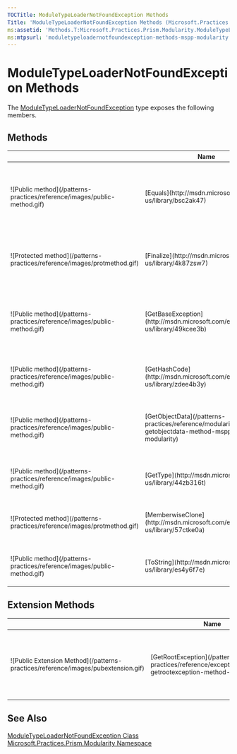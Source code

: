 ```yaml
---
TOCTitle: ModuleTypeLoaderNotFoundException Methods
Title: 'ModuleTypeLoaderNotFoundException Methods (Microsoft.Practices.Prism.Modularity)'
ms:assetid: 'Methods.T:Microsoft.Practices.Prism.Modularity.ModuleTypeLoaderNotFoundException'
ms:mtpsurl: 'moduletypeloadernotfoundexception-methods-mspp-modularity.md'
---
```


# ModuleTypeLoaderNotFoundException Methods

The [ModuleTypeLoaderNotFoundException](/patterns-practices/reference/moduletypeloadernotfoundexception-class-mspp-modularity) type exposes the following members.

## Methods

<table>

<thead>
<tr class="header">
<th> </th>
<th>Name</th>
<th>Description</th>
</tr>
</thead>
<tbody>
<tr class="odd">
<td>![Public method](/patterns-practices/reference/images/public-method.gif)</td>
<td>[Equals](http://msdn.microsoft.com/en-us/library/bsc2ak47)</td>
<td><div class="summary">
Determines whether the specified [Object](http://msdn.microsoft.com/en-us/library/e5kfa45b) is equal to the current [Object](http://msdn.microsoft.com/en-us/library/e5kfa45b).
</div>
(Inherited from [Object](http://msdn.microsoft.com/en-us/library/e5kfa45b).)</td>
</tr>
<tr class="even">
<td>![Protected method](/patterns-practices/reference/images/protmethod.gif)</td>
<td>[Finalize](http://msdn.microsoft.com/en-us/library/4k87zsw7)</td>
<td><div class="summary">
Allows an object to try to free resources and perform other cleanup operations before it is reclaimed by garbage collection.
</div>
(Inherited from [Object](http://msdn.microsoft.com/en-us/library/e5kfa45b).)</td>
</tr>
<tr class="odd">
<td>![Public method](/patterns-practices/reference/images/public-method.gif)</td>
<td>[GetBaseException](http://msdn.microsoft.com/en-us/library/49kcee3b)</td>
<td><div class="summary">
When overridden in a derived class, returns the [Exception](http://msdn.microsoft.com/en-us/library/c18k6c59) that is the root cause of one or more subsequent exceptions.
</div>
(Inherited from [Exception](http://msdn.microsoft.com/en-us/library/c18k6c59).)</td>
</tr>
<tr class="even">
<td>![Public method](/patterns-practices/reference/images/public-method.gif)</td>
<td>[GetHashCode](http://msdn.microsoft.com/en-us/library/zdee4b3y)</td>
<td><div class="summary">
Serves as a hash function for a particular type.
</div>
(Inherited from [Object](http://msdn.microsoft.com/en-us/library/e5kfa45b).)</td>
</tr>
<tr class="odd">
<td>![Public method](/patterns-practices/reference/images/public-method.gif)</td>
<td>[GetObjectData](/patterns-practices/reference/modularityexception-getobjectdata-method-mspp-modularity)</td>
<td><div class="summary">
Sets the [SerializationInfo](http://msdn.microsoft.com/en-us/library/a9b6042e) with information about the exception.
</div>
(Inherited from [ModularityException](/patterns-practices/reference/modularityexception-class-mspp-modularity).)</td>
</tr>
<tr class="even">
<td>![Public method](/patterns-practices/reference/images/public-method.gif)</td>
<td>[GetType](http://msdn.microsoft.com/en-us/library/44zb316t)</td>
<td><div class="summary">
Gets the runtime type of the current instance.
</div>
(Inherited from [Exception](http://msdn.microsoft.com/en-us/library/c18k6c59).)</td>
</tr>
<tr class="odd">
<td>![Protected method](/patterns-practices/reference/images/protmethod.gif)</td>
<td>[MemberwiseClone](http://msdn.microsoft.com/en-us/library/57ctke0a)</td>
<td><div class="summary">
Creates a shallow copy of the current [Object](http://msdn.microsoft.com/en-us/library/e5kfa45b).
</div>
(Inherited from [Object](http://msdn.microsoft.com/en-us/library/e5kfa45b).)</td>
</tr>
<tr class="even">
<td>![Public method](/patterns-practices/reference/images/public-method.gif)</td>
<td>[ToString](http://msdn.microsoft.com/en-us/library/es4y6f7e)</td>
<td><div class="summary">
Creates and returns a string representation of the current exception.
</div>
(Inherited from [Exception](http://msdn.microsoft.com/en-us/library/c18k6c59).)</td>
</tr>
</tbody>
</table>

## Extension Methods

<table>

<thead>
<tr class="header">
<th> </th>
<th>Name</th>
<th>Description</th>
</tr>
</thead>
<tbody>
<tr class="odd">
<td>![Public Extension Method](/patterns-practices/reference/images/pubextension.gif)</td>
<td>[GetRootException](/patterns-practices/reference/exceptionextensions-getrootexception-method-mspp)</td>
<td><div class="summary">
Looks at all the inner exceptions of the exception parameter to find the most likely root cause of the exception. This works by skipping all registered exception types.
</div>
(Defined by [ExceptionExtensions](/patterns-practices/reference/exceptionextensions-class-mspp).)</td>
</tr>
</tbody>
</table>

## See Also

[ModuleTypeLoaderNotFoundException Class](/patterns-practices/reference/moduletypeloadernotfoundexception-class-mspp-modularity)  
[Microsoft.Practices.Prism.Modularity Namespace](/patterns-practices/reference/mspp-modularity-namespace)  